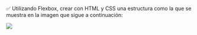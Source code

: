 ✅ Utilizando Flexbox, crear con HTML y CSS una estructura como la que se muestra en la imagen que sigue a continuación:

<img src="https://aula-itm.web.app/ap/web/ejercicio3-1.jpg">